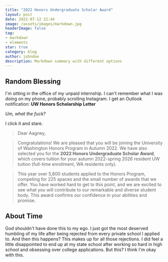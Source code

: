 ```yaml
---
title: "2022 Honors Undergraduate Scholar Award"
layout: post
date: 2022-07-12 22:44
image: /assets/images/markdown.jpg
headerImage: false
tag:
- markdown
- elements
star: true
category: blog
author: johndoe
description: Markdown summary with different options
---
```


## Random Blessing

I'm sitting in the office of my unpaid internship. I can't remember what I was doing on my phone, probably scrolling Instagram. I get an Outlook notification: **UW Honors Scholarship Letter**

*Um, what the fuck?*

I click it and stare. 

> Dear Aagney,

> Congratulations! We are pleased that you will be joining the University of Washington Honors Program in Autumn 2022. We have also selected you for the **2022 Honors Undergraduate Scholar Award**, which covers tuition for your autumn 2022-spring 2026 resident UW tuition (full-time enrollment, WA residents only).

> This year over 5,800 students applied to the Honors Program, competing for 225 spaces and the small number of awards that we offer. You have worked hard to get to this point, and we are excited to see what you will contribute to our remarkable and diverse student body. This award confirms our confidence in your abilities and promise.

## About Time

God shouldn't have done this to my ego. I just got the most deserved humbling of my life after being rejected from every private school I applied to. And then this happens? This makes up for all those rejections. I did feel a little disappointed to end up at my state school after working so hard in high school and obsessing over college applications. But this? I think I'm okay with this.